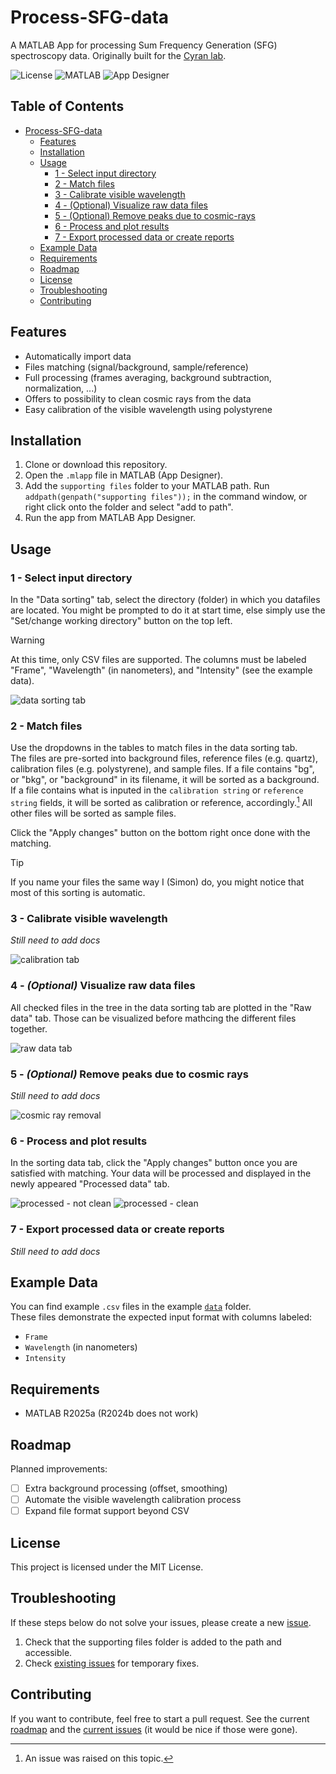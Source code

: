 # Process-SFG-data

A MATLAB App for processing Sum Frequency Generation (SFG) spectroscopy data.
Originally built for the [Cyran lab](https://sites.google.com/view/cyranlab/home).

![License](https://img.shields.io/badge/license-MIT-green.svg)
![MATLAB](https://img.shields.io/badge/MATLAB-R2025a-blue.svg)
![App Designer](https://img.shields.io/badge/Made%20with-App%20Designer-orange.svg)

## Table of Contents

- [Process-SFG-data](#process-sfg-data)
  - [Features](#features)
  - [Installation](#installation)
  - [Usage](#usage)
    - [1 - Select input directory](#1---select-input-directory)
    - [2 - Match files](#2---match-files)
    - [3 - Calibrate visible wavelength](#3---calibrate-visible-wavelength)
    - [4 - (Optional) Visualize raw data files](#4---optional-visualize-raw-data-files)
    - [5 - (Optional) Remove peaks due to cosmic-rays](#5---optional-remove-peaks-due-to-cosmic-rays)
    - [6 - Process and plot results](#6---process-and-plot-results)
    - [7 - Export processed data or create reports](#7---export-processed-data-or-create-reports)
  - [Example Data](#example-data)
  - [Requirements](#requirements)
  - [Roadmap](#roadmap)
  - [License](#license)
  - [Troubleshooting](#troubleshooting)
  - [Contributing](#contributing)


## Features
- Automatically import data
- Files matching (signal/background, sample/reference)
- Full processing (frames averaging, background subtraction, normalization, ...)
- Offers to possibility to clean cosmic rays from the data
- Easy calibration of the visible wavelength using polystyrene

## Installation
1. Clone or download this repository.  
2. Open the `.mlapp` file in MATLAB (App Designer).  
3. Add the `supporting files` folder to your MATLAB path. Run `addpath(genpath("supporting files"));` 
in the command window, or right click onto the folder and select "add to path".  
4. Run the app from MATLAB App Designer.

## Usage
### 1 - Select input directory
In the "Data sorting" tab, select the directory (folder) in which you datafiles 
are located. You might be prompted to do it at start time, else simply use the 
"Set/change working directory" button on the top left.

> [!WARNING]
> At this time, only CSV files are supported. The columns must be labeled 
"Frame", "Wavelength" (in nanometers), and "Intensity" (see the example data).

![data sorting tab](/assets/data_sorting_tab.png)

### 2 - Match files
Use the dropdowns in the tables to match files in the data sorting tab.  
The files are pre-sorted into background files, reference files (e.g. quartz), 
calibration files (e.g. polystyrene), and sample files. If a file contains "bg", 
or "bkg", or "background" in its filename, it will be sorted as a background.  
If a file contains what is inputed in the `calibration string` or `reference string` 
fields, it will be sorted as calibration or reference, accordingly.[^1] All other 
files will be sorted as sample files.

Click the "Apply changes" button on the bottom right once done with the matching.

> [!TIP]
> If you name your files the same way I (Simon) do, you might notice that 
most of this sorting is automatic.

[^1]: An issue was raised on this topic.

### 3 - Calibrate visible wavelength
*Still need to add docs*

![calibration tab](/assets/calibration_tab.png)

### 4 - *(Optional)* Visualize raw data files
All checked files in the tree in the data sorting tab are plotted in the "Raw 
data" tab. Those can be visualized before mathcing the different files together.

![raw data tab](/assets/raw_data_tab.png)

### 5 - *(Optional)* Remove peaks due to cosmic rays
*Still need to add docs*

![cosmic ray removal](/assets/cleaning.png)

### 6 - Process and plot results
In the sorting data tab, click the "Apply changes" button once you are satisfied 
with matching. Your data will be processed and displayed in the newly appeared 
"Processed data" tab.

![processed - not clean](/assets/processed-dirty.png)
![processed - clean](/assets/processed-clean.png)

### 7 - Export processed data or create reports
*Still need to add docs*


## Example Data
You can find example `.csv` files in the example [`data`](/data/) folder.  
These files demonstrate the expected input format with columns labeled:  
- `Frame`  
- `Wavelength` (in nanometers)  
- `Intensity`  

## Requirements
- MATLAB R2025a (R2024b does not work)

## Roadmap
Planned improvements:
- [ ] Extra background processing (offset, smoothing)
- [ ] Automate the visible wavelength calibration process
- [ ] Expand file format support beyond CSV

## License
This project is licensed under the MIT License.

## Troubleshooting
If these steps below do not solve your issues, please create a new 
[issue](https://github.com/silanglois/Process-SFG-data/issues).

1. Check that the supporting files folder is added to the path and accessible.
2. Check [existing issues](https://github.com/silanglois/Process-SFG-data/issues)
 for temporary fixes.

## Contributing
If you want to contribute, feel free to start a pull request.
See the current [roadmap](#roadmap) and the 
[current issues](https://github.com/silanglois/Process-SFG-data/issues) (it would be nice if those were gone).
